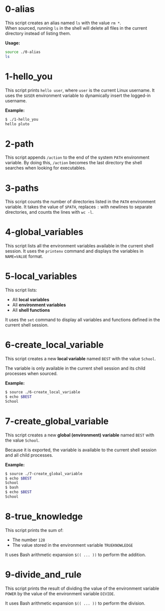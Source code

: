 # 0-alias
This script creates an alias named `ls` with the value `rm *`.  
When sourced, running `ls` in the shell will delete all files in the current directory instead of listing them.  

**Usage:**
```bash
source ./0-alias
ls
```



# 1-hello_you

This script prints `hello user`, where `user` is the current Linux username.
It uses the `$USER` environment variable to dynamically insert the logged-in username.

**Example:**
```bash
$ ./1-hello_you
hello pluto
```



# 2-path

This script appends `/action` to the end of the system `PATH` environment variable.
By doing this, `/action` becomes the last directory the shell searches when looking for executables.



# 3-paths

This script counts the number of directories listed in the `PATH` environment variable.
It takes the value of `$PATH`, replaces `:` with newlines to separate directories, and counts the lines with `wc -l`.



# 4-global_variables

This script lists all the environment variables available in the current shell session.
It uses the `printenv` command and displays the variables in `NAME=VALUE` format.



# 5-local_variables

This script lists:
- All **local variables**
- All **environment variables**
- All **shell functions**

It uses the `set` command to display all variables and functions defined in the current shell session.



# 6-create_local_variable

This script creates a new **local variable** named `BEST` with the value `School`.

The variable is only available in the current shell session and its child processes when sourced.

**Example:**
```bash
$ source ./6-create_local_variable
$ echo $BEST
School
```



# 7-create_global_variable

This script creates a new **global (environment) variable** named `BEST` with the value `School`.

Because it is exported, the variable is available to the current shell session and all child processes.

**Example:**
```bash
$ source ./7-create_global_variable
$ echo $BEST
School
$ bash
$ echo $BEST
School
```



# 8-true_knowledge

This script prints the sum of:
- The number `128`
- The value stored in the environment variable `TRUEKNOWLEDGE`

It uses Bash arithmetic expansion `$(( ... ))` to perform the addition.



# 9-divide_and_rule

This script prints the result of dividing the value of the environment variable `POWER` by the value of the environment variable `DIVIDE`.

It uses Bash arithmetic expansion `$(( ... ))` to perform the division.


